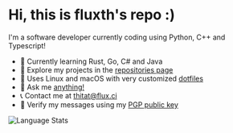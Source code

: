 # Hi, this is fluxth's repo :)

I'm a software developer currently coding using Python, C++ and Typescript!

- 🌱 Currently learning Rust, Go, C# and Java
- 🧭 Explore my projects in the [repositories page](https://github.com/fluxth?tab=repositories)
- 🐧 Uses Linux and macOS with very customized [dotfiles](https://github.com/fluxth/dotfiles)
- 💬 Ask me [anything!](https://github.com/fluxth/fluxth/issues)
- 📞 Contact me at [thitat@flux.ci](mailto:thitat@flux.ci)
- 🔑 Verify my messages using my [PGP public key](https://raw.githubusercontent.com/fluxth/fluxth/master/pgp/fluxth.pgp.asc)

![Language Stats](https://github-readme-stats.vercel.app/api/top-langs/?username=fluxth&layout=compact&theme=dark)
